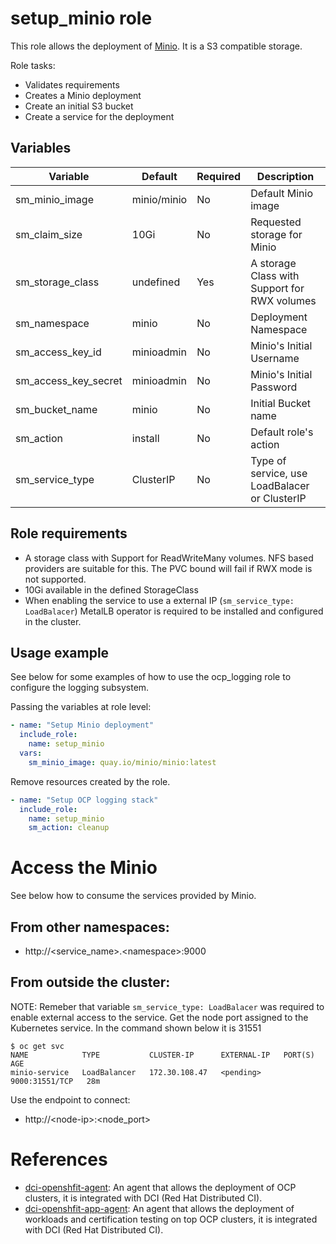 # setup_minio role

This role allows the deployment of [Minio](https://min.io/). It is a S3 compatible storage.

Role tasks:
  - Validates requirements
  - Creates a Minio deployment
  - Create an initial S3 bucket
  - Create a service for the deployment

## Variables

| Variable                               | Default                       | Required   | Description                                   |
| -------------------------------------- | ----------------------------- | ---------- | ----------------------------------------------|
| sm_minio_image                         | minio/minio                   | No         | Default Minio image                           |
| sm_claim_size                          | 10Gi                          | No         | Requested storage for Minio                   |
| sm_storage_class                       | undefined                     | Yes        | A storage Class with Support for RWX volumes  |
| sm_namespace                           | minio                         | No         | Deployment Namespace                          |
| sm_access_key_id                       | minioadmin                    | No         | Minio's Initial Username                      |
| sm_access_key_secret                   | minioadmin                    | No         | Minio's Initial Password                      |
| sm_bucket_name                         | minio                         | No         | Initial Bucket name                           |
| sm_action                              | install                       | No         | Default role's action                         |
| sm_service_type                        | ClusterIP                     | No         | Type of service, use LoadBalacer or ClusterIP |

## Role requirements
  - A storage class with Support for ReadWriteMany volumes. NFS based providers are suitable for this. The PVC bound will fail if RWX mode is not supported.
  - 10Gi available in the defined StorageClass
  - When enabling the service to use a external IP (`sm_service_type: LoadBalacer`) MetalLB operator is required to be installed and configured in the cluster.

## Usage example

See below for some examples of how to use the ocp_logging role to configure the logging subsystem.

Passing the variables at role level:
```yaml
- name: "Setup Minio deployment"
  include_role:
    name: setup_minio
  vars:
    sm_minio_image: quay.io/minio/minio:latest
```

Remove resources created by the role.
```yaml
- name: "Setup OCP logging stack"
  include_role:
    name: setup_minio
    sm_action: cleanup
```

# Access the Minio

See below how to consume the services provided by Minio.

## From other namespaces:
  - http://\<service_name\>.\<namespace\>:9000

## From outside the cluster:

NOTE: Remeber that variable `sm_service_type: LoadBalacer` was required to enable external access to the service.
Get the node port assigned to the Kubernetes service. In the command shown below it is 31551
```
$ oc get svc
NAME            TYPE           CLUSTER-IP      EXTERNAL-IP   PORT(S)          AGE
minio-service   LoadBalancer   172.30.108.47   <pending>     9000:31551/TCP   28m
```

Use the endpoint to connect:
  - http://\<node-ip\>:\<node_port\>

# References

* [dci-openshfit-agent](https://github.com/redhat-cip/dci-openshift-agent/): An agent that allows the deployment of OCP clusters, it is integrated with DCI (Red Hat Distributed CI).
* [dci-openshfit-app-agent](https://github.com/redhat-cip/dci-openshift-app-agent/): An agent that allows the deployment of workloads and certification testing on top OCP clusters, it is integrated with DCI (Red Hat Distributed CI).
